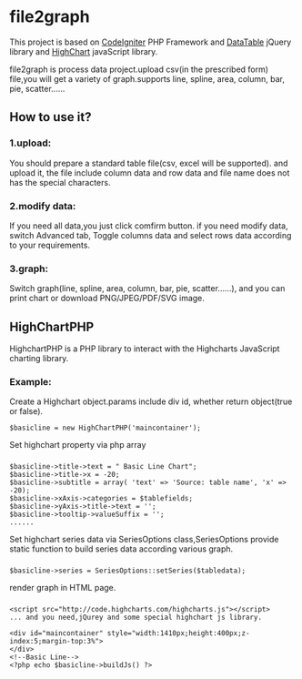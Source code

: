 file2graph
==========

This project is based on [CodeIgniter](http://ellislab.com/codeigniter) PHP Framework and [DataTable](http://www.datatables.net/) jQuery library and [HighChart](http://www.highcharts.com/) javaScript library.

file2graph is process data project.upload csv(in the prescribed form) file,you will get a variety of graph.supports line, spline, area, column, bar, pie, scatter......

How to use it?
----------
### 1.upload:
You should prepare a standard table file(csv, excel will be supported). and upload it, the file include column data and row data and file name does not has the special characters.
### 2.modify data:
If you need all data,you just click comfirm button. if you need modify data, switch Advanced tab, Toggle columns data and select rows data according to your requirements.
### 3.graph:
Switch graph(line, spline, area, column, bar, pie, scatter......), and you can print chart or download PNG/JPEG/PDF/SVG image.

HighChartPHP
---------
HighchartPHP is a PHP library to interact with the Highcharts JavaScript charting library.

### Example:
Create a Highchart object.params include div id, whether return object(true or false).
    
    $basicline = new HighChartPHP('maincontainer');
    
Set highchart property via php array
### 
    $basicline->title->text = " Basic Line Chart";
    $basicline->title->x = -20;
    $basicline->subtitle = array( 'text' => 'Source: table name', 'x' => -20);
    $basicline->xAxis->categories = $tablefields;
    $basicline->yAxis->title->text = '';
    $basicline->tooltip->valueSuffix = '';
    ......
Set highchart series data via SeriesOptions class,SeriesOptions provide static function to build series data according various graph.
###
    $basicline->series = SeriesOptions::setSeries($tabledata);
    
render graph in HTML page.
###
    <script src="http://code.highcharts.com/highcharts.js"></script>
    ... and you need,jQurey and some special highchart js library.
    
    <div id="maincontainer" style="width:1410px;height:400px;z-index:5;margin-top:3%">
    </div>
    <!--Basic Line-->
    <?php echo $basicline->buildJs() ?>
